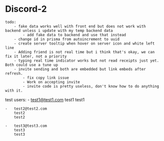 # Discord-2

    todo:
        - fake data works well with front end but does not work with backend unless i update with my temp backend data
            - add fake data to backend and use that instead
        - change id in prisma from autoincrement to uuid
        - create server tooltip when hover on server icon and white left line
        - Adding friend is not real time but i think that's okay, we can fix it later, not a priority 
        - typing real time indicator works but not read receipts just yet. Both could use a tune up  
        - invite sending and both are embedded but link embeds after refresh.
            - fix copy link issue
            - Work on accepting invite       
            - invite code is pretty useless, don't know how to do anything with it. 


test users:
    -   test1@test1.com
        test1
        test1

    -   test2@test2.com
        test2
        test2

    -   test3@test3.com
        test3
        test3